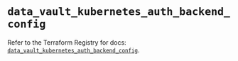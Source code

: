 # `data_vault_kubernetes_auth_backend_config`

Refer to the Terraform Registry for docs: [`data_vault_kubernetes_auth_backend_config`](https://registry.terraform.io/providers/hashicorp/vault/4.4.0/docs/data-sources/kubernetes_auth_backend_config).
